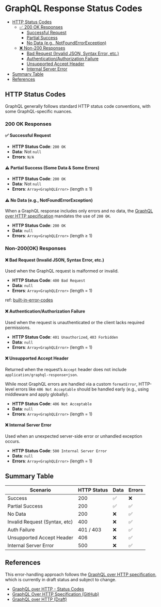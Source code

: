 # GraphQL Response Status Codes

- [HTTP Status Codes](#http-status-codes)
  - [✅ 200 OK Responses](#200-ok-responses)
    - [Successful Request](#✅-successful-request)
    - [Partial Success](#⚠️-partial-success-some-data--some-errors)
    - [No Data (e.g., NotFoundErrorException)](#⚠️-no-data-eg-notfounderrorexception)
  - [❌ Non-200 Responses](#non-200-responses)
    - [Bad Request (Invalid JSON, Syntax Error, etc.)](#❌-bad-request-invalid-json-syntax-error-etc)
    - [Authentication/Authorization Failure](#❌-authenticationauthorization-failure)
    - [Unsupported Accept Header](#❌-unsupported-accept-header)
    - [Internal Server Error](#❌-internal-server-error)
- [Summary Table](#summary-table)
- [References](#references)

## HTTP Status Codes

GraphQL generally follows standard HTTP status code conventions, with some GraphQL-specific nuances.

### 200 OK Responses

#### ✅ Successful Request

- **HTTP Status Code**: `200 OK`
- **Data**: Not `null`
- **Errors**: `N/A`

#### ⚠️ Partial Success (Some Data & Some Errors)

- **HTTP Status Code**: `200 OK`
- **Data**: Not `null`
- **Errors**: `Array<GraphQLError>` (length ≥ 1)

#### ⚠️ No Data (e.g., NotFoundErrorException)

When a GraphQL response includes only errors and no data, the [GraphQL over HTTP specification](https://github.com/graphql/graphql-over-http/blob/main/spec/GraphQLOverHTTP.md#applicationjson) mandates the use of `200 OK`.

- **HTTP Status Code**: `200 OK`
- **Data**: `null`
- **Errors**: `Array<GraphQLError>` (length ≥ 1)

### Non-200(OK) Responses

#### ❌ Bad Request (Invalid JSON, Syntax Error, etc.)

Used when the GraphQL request is malformed or invalid.

- **HTTP Status Code**: `400 Bad Request`
- **Data**: `null`
- **Errors**: `Array<GraphQLError>` (length = 1)

ref: [built-in-error-codes](https://www.apollographql.com/docs/apollo-server/data/errors#built-in-error-codes)

#### ❌ Authentication/Authorization Failure

Used when the request is unauthenticated or the client lacks required permissions.

- **HTTP Status Code**: `401 Unauthorized`, `403 Forbidden`
- **Data**: `null`
- **Errors**: `Array<GraphQLError>` (length = 1)

#### ❌ Unsupported Accept Header

Returned when the request’s `Accept` header does not include `application/graphql-response+json`.

While most GraphQL errors are handled via a custom `formatError`, HTTP-level errors like `406 Not Acceptable` should be handled early (e.g., using middleware and apply globally).

- **HTTP Status Code**: `406 Not Acceptable`
- **Data**: `null`
- **Errors**: `Array<GraphQLError>` (length = 1)

#### ❌ Internal Server Error

Used when an unexpected server-side error or unhandled exception occurs.

- **HTTP Status Code**: `500 Internal Server Error`
- **Data**: `null`
- **Errors**: `Array<GraphQLError>` (length = 1)

## Summary Table

| Scenario                      | HTTP Status | Data | Errors |
| ----------------------------- | ----------- | ---- | ------ |
| Success                       | 200         | ✅   | ❌     |
| Partial Success               | 200         | ✅   | ✅     |
| No Data                       | 200         | ❌   | ✅     |
| Invalid Request (Syntax, etc) | 400         | ❌   | ✅     |
| Auth Failure                  | 401 / 403   | ❌   | ✅     |
| Unsupported Accept Header     | 406         | ❌   | ✅     |
| Internal Server Error         | 500         | ❌   | ✅     |

## References

This error-handling approach follows the [GraphQL over HTTP specification](https://graphql.github.io/graphql-over-http/draft/), which is currently in draft status and subject to change.

- [GraphQL over HTTP - Status Codes](https://graphql.org/learn/serving-over-http/#status-codes)
- [GraphQL Over HTTP Specification (GitHub)](https://github.com/graphql/graphql-over-http/blob/main/spec/GraphQLOverHTTP.md)
- [GraphQL over HTTP (Draft)](https://graphql.github.io/graphql-over-http/draft/)
